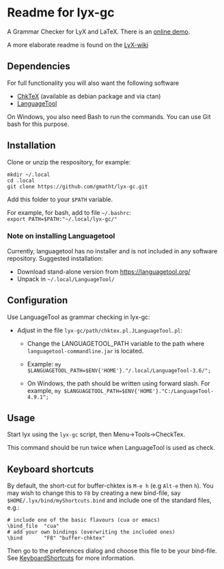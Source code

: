 # Readme for lyx-gc

A Grammar Checker for LyX and LaTeX. There is an [online demo](http://mccabedj.ucc.asn.au/checktex.html).

A more elaborate readme is found on the [LyX-wiki](http://wiki.lyx.org/Tools/LyX-GrammarChecker)

## Dependencies
For full functionality you will also want the following software

* [ChkTeX](http://www.baruch.ev-en.org/proj/chktex/) (available as debian package and via ctan)
* [LanguageTool](https://www.languagetool.org/)

On Windows, you also need Bash to run the commands. You can use Git bash for this purpose.

## Installation

Clone or unzip the respository, for example:

```
mkdir ~/.local
cd .local
git clone https://github.com/gmatht/lyx-gc.git
```

Add this folder to your ```$PATH``` variable. 

For example, for bash, add to file ```~/.bashrc```: <br>
   ```export PATH=$PATH:"~/.local/lyx-gc/"```

### Note on installing Languagetool
Currently, languagetool has no installer and is not included in any software repository. Suggested installation:

* Download stand-alone version from https://languagetool.org/
* Unpack in ```~/.local/LanguageTool/```

## Configuration
Use LanguageTool as grammar checking in lyx-gc:

 * Adjust in the file ```lyx-gc/path/chktex.pl.JLanguageTool.pl```:
    * Change the LANGUAGETOOL_PATH variable to the path where  ```languagetool-commandline.jar``` is located.
    * Example:  ```my $LANGUAGETOOL_PATH=$ENV{'HOME'}."/.local/LanguageTool-3.6/";```
    
    * On Windows, the path should be written using forward slash. For example, ``` my $LANGUAGETOOL_PATH=$ENV{'HOME'}."C:/LanguageTool-4.9.1"; ```
 
## Usage
Start lyx using the ```lyx-gc``` script, then Menu->Tools->CheckTex.

This command should be run twice when LanguageTool is used as check.


## Keyboard shortcuts
By default, the short-cut for buffer-chktex is ```M-e h``` (e.g ```Alt-e``` then ```h```).
You may wish to change this to ```F8``` by creating a new bind-file,
say ```$HOME/.lyx/bind/myShortcuts.bind``` and include one of the standard files, e.g.:

``` 
# include one of the basic flavours (cua or emacs)
\bind_file	"cua"
# add your own bindings (overwriting the included ones)
\bind		"F8" "buffer-chktex"
```

Then go to the preferences dialog and choose this file to be your bind-file.
See [KeyboardShortcuts](http://wiki.lyx.org/Tips/KeyboardShortcuts)
for more information. 
